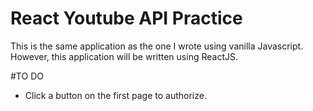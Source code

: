 # React Youtube API Practice
This is the same application as the one I wrote using vanilla Javascript. However, this application will be written using ReactJS.

#TO DO
- Click a button on the first page to authorize.